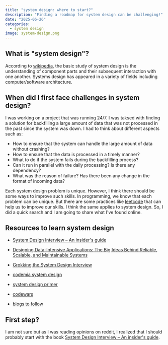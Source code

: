```yaml
---
title: "system design: where to start?"
description: "Finding a roadmap for system design can be challenging!"
date: "2025-06-26"
categories:
  - system design
image: system-design.png
---
```


## What is "system design"?
According to [wikipedia](https://en.wikipedia.org/wiki/Systems_design), the basic study of system design is the understanding of component parts and their subsequent interaction with one another. Systems design has appeared in a variety of fields including computer/software architecture.

## When did I first face challenges in system design?
I was working on a project that was running 24/7. I was taksed with finding a solution for backfilling a large amount of data that was not processed in the past since the system was down. I had to think about different aspects such as: <br>
* How to ensure that the system can handle the large amount of data without crashing? <br>
* How to ensure that the data is processed in a timely manner? <br>
* What to do if the system fails during the backfilling process? <br>
* Can it run in parallel with the daily processing? Is there any dependency? <br>
* What was the reason of failure? Has there been any change in the format of incoming data? <br>


Each system design problem is unique. However, I think there should be some ways to improve such skills. In programming, we know that each problem can be unique. But there are some practices like [leetcode](https://leetcode.com/) that can help us to improve our skills. I think the same applies to system design. So, I did a quick search and I am going to share what I've found online.

## Resources to learn system design
* [System Design Interview – An insider's guide](https://www.amazon.ca/System-Design-Interview-insiders-Second/dp/B08CMF2CQF)
* [Designing Data-Intensive Applications: The Big Ideas Behind Reliable, Scalable, and Maintainable Systems](https://www.amazon.ca/Designing-Data-Intensive-Applications-Reliable-Maintainable/dp/1449373321)
* [Grokking the System Design Interview](https://www.educative.io/courses/grokking-the-system-design-interview?utm_campaign=system_design&utm_source=google&utm_medium=ppc&utm_content=search&utm_term=course&eid=5082902844932096&utm_term=grokking%20the%20system%20interview&utm_campaign=%5BNew%5D+System+Design-Search-EU-Nov+24&utm_source=adwords&utm_medium=ppc&hsa_acc=5451446008&hsa_cam=21874477566&hsa_grp=175905880259&hsa_ad=735450354425&hsa_src=g&hsa_tgt=kwd-903484928147&hsa_kw=grokking%20the%20system%20interview&hsa_mt=e&hsa_net=adwords&hsa_ver=3&gad_source=1&gad_campaignid=21874477566&gbraid=0AAAAADfWLuT0LEe_NOnzSNDAv-MeepMgI&gclid=EAIaIQobChMIjZaDyrWPjgMVHET_AR13_gpbEAAYASAAEgJ12PD_BwE)

* [codemia system design](https://codemia.io/system-design)
* [system design primer](https://github.com/NimaSarajpoor/system-design-primer) 
* [codewars](https://www.codewars.com)
* [blogs to follow](https://workat.tech/system-design/article/best-engineering-blogs-articles-videos-system-design-tvwa05b8bzzr)

## First step?
I am not sure but as I was reading opinions on reddit, I realized that I should probably start with the book [System Design Interview – An insider's guide](https://www.amazon.ca/System-Design-Interview-insiders-Second/dp/B08CMF2CQF).